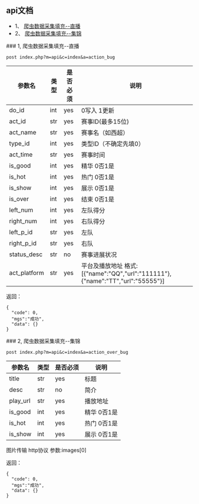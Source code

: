 ## api文档


* 1、 [爬虫数据采集填充--直播](#1)
* 2、 [爬虫数据采集填充--集锦](#2)


<span id="1"/>
### 1, 爬虫数据采集填充--直播

```post index.php?m=api&c=index&a=action_bug```

| 参数名 | 类型 | 是否必须 | 说明 |
|-------|------|---------|-------|
| do_id | int | yes | 0写入 1更新 |
| act_id | str | yes | 赛事ID(最多15位) |
| act_name | str | yes | 赛事名（如西超） |
| type_id | int | yes | 类型ID（不确定先填0） |
| act_time | str | yes | 赛事时间 |
| is_good | int | yes | 精华 0否1是 |
| is_hot | int | yes | 热门 0否1是 |
| is_show | int | yes | 展示 0否1是 |
| is_over | int | yes | 结束 0否1是 |
| left_num | int | yes | 左队得分 |
| right_num | int | yes | 右队得分 |
| left_p_id | str | yes | 左队 |
| right_p_id | str | yes | 右队 |
| status_desc | str | no | 赛事进展状况 |
| act_platform | str | yes | 平台及播放地址 格式: [{"name":"QQ","url":"111111"},{"name":"TT","url":"55555"}] |


返回：

```
{
  "code": 0,
  "mgs":"成功",
  "data": {}
}

```



<span id="2"/>
### 2, 爬虫数据采集填充--集锦

```post index.php?m=api&c=index&a=action_over_bug```

| 参数名 | 类型 | 是否必须 | 说明 |
|-------|------|---------|-------|
| title | str | yes | 标题 |
| desc | str | no | 简介 |
| play_url | str | yes | 播放地址 |
| is_good | int | yes | 精华 0否1是 |
| is_hot | int | yes | 热门 0否1是 |
| is_show | int | yes | 展示 0否1是 |


图片传输 http协议 参数:images[0]

返回：

```
{
  "code": 0,
  "mgs":"成功",
  "data": {}
}

```